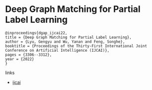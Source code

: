 # Deep Graph Matching for Partial Label Learning

```
@inproceedings{dgap_ijcai22,
title = {Deep Graph Matching for Partial Label Learning},
author = {Lyu, Gengyu and Wu, Yanan and Feng, Songhe},
booktitle = {Proceedings of the Thirty-First International Joint Conference on Artificial Intelligence (IJCAI)},
pages = {3306--3312},
year = {2022}
}
```

links
- [ijcai](https://www.ijcai.org/Proceedings/2022/459)
